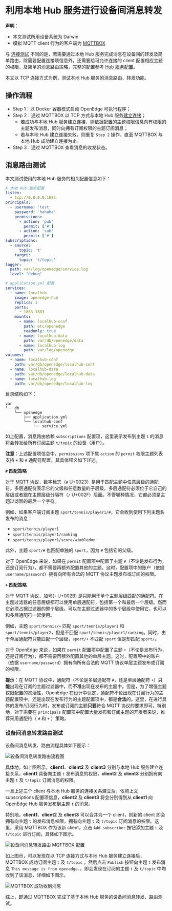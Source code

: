 # 利用本地 Hub 服务进行设备间消息转发

**声明**：

- 本文测试所用设备系统为 Darwin
- 模拟 MQTT client 行为的客户端为 [MQTTBOX](../Resources-download.md#下载-MQTTBOX-客户端)

与 [连接测试](./Device-connect-to-OpenEdge-with-hub-module.md) 不同的是，若需要通过本地 Hub 服务完成消息在设备间的转发及简单路由，除需要配置连接项信息外，还需要给可允许连接的 client 配置相应主题的权限，及简单的消息路由策略，完整的配置参考 [Hub 服务配置](./Config-interpretation.md#openedge-hub配置)。

本文以 TCP 连接方式为例，测试本地 Hub 服务的消息路由、转发功能。

## 操作流程

- Step 1：以 Docker 容器模式启动 OpenEdge 可执行程序；
- Step 2：通过 MQTTBOX 以 TCP 方式与本地 Hub 服务[建立连接](./Device-connect-to-OpenEdge-with-hub-module.md)；
    - 若成功与本地 Hub 服务建立连接，则依据配置的主题权限信息向有权限的主题发布消息，同时向拥有订阅权限的主题订阅消息；
    - 若与本地 Hub 建立连接失败，则重复 `Step 2` 操作，直至 MQTTBOX 与本地 Hub 成功建立连接为止。
- Step 3：通过 MQTTBOX 查看消息的收发状态。

## 消息路由测试

本文测试使用的本地 Hub 服务的相关配置信息如下：

```yaml
# 本地 Hub 服务配置
listen:
  - tcp://0.0.0.0:1883
principals:
  - username: 'test'
    password: 'hahaha'
    permissions:
      - action: 'pub'
        permit: ['#']
      - action: 'sub'
        permit: ['#']
subscriptions:
  - source:
      topic: 't'
    target:
      topic: 't/topic'
logger:
  path: var/log/openedge/service.log
  level: "debug"

# application.yml 配置
services:
  - name: localhub
    image: openedge-hub
    replica: 1
    ports:
      - 1883:1883
    mounts:
      - name: localhub-conf
        path: etc/openedge
        readonly: true
      - name: localhub-data
        path: var/db/openedge/data
      - name: localhub-log
        path: var/log/openedge
volumes:
  - name: localhub-conf
    path: var/db/openedge/localhub-conf
  - name: localhub-data
    path: var/db/openedge/localhub-data
  - name: localhub-log
    path: var/db/openedge/localhub-log
```

目录结构如下：
```shell
var
└── db
    └── openedge
        ├── application.yml
        └── localhub-conf
            └── service.yml
```
如上配置，消息路由依赖 `subscriptions` 配置项，这里表示发布到主题 `t` 的消息将会转发给所有订阅主题 `t/topic` 的设备（用户）。

**注意**：上述配置项信息中，`permissions` 项下属 `action` 的 `permit` 权限主题列表支持 `+` 和 `#` 通配符配置，其具体释义如下详述。

**`#` 匹配策略**

对于 [MQTT 协议](http://docs.oasis-open.org/mqtt/mqtt/v3.1.1/os/mqtt-v3.1.1-os.html)，数字标志（`#` U+0023）是用于匹配主题中任意层级的通配符。多层通配符表示它的父级和任意数量的子层级。多层通配符必须位于它自己的层级或者跟在主题层级分隔符（`/` U+002F）后面。不管哪种情况，它都必须是主题过滤器的最后一个字符。

例如，如果客户端订阅主题 `sport/tennis/player1/#`，它会收到使用下列主题名发布的消息：

- `sport/tennis/player1`
- `sport/tennis/player1/ranking`
- `sport/tennis/player1/score/wimbledon`

此外，主题 `sport/#` 也匹配单独的 `sport`，因为 `#` 包括它的父级。

对于 OpenEdge 来说，如果在 `permit` 配置项中配置了主题 `#`（不论是发布行为，还是订阅行为），都不需要再额外配置其他的主题。这时，配置项中的账户（依据 `username/password`）拥有向所有合法的 MQTT 协议主题发布或订阅的权限。

**`+` 匹配策略**

对于 MQTT 协议，加号(`+` U+002B) 是只能用于单个主题层级匹配的通配符。在主题过滤器的任意层级都可以使用单层通配符，包括第一个和最后一个层级。然而它必须占据过滤器的整个层级。可以在主题过滤器中的多个层级中使用它，也可以和多层通配符一起使用。

例如，主题 `sport/tennis/+` 匹配 `sport/tennis/player1` 和 `sport/tennis/player2`，但是不匹配 `sport/tennis/player1/ranking`。同时，由于单层通配符只能匹配一个层级，`sport/+` 不匹配 `sport` 但是却匹配 `sport/`。

对于 OpenEdge 来说，如果在 `permit` 配置项中配置了主题 `+`（不论是发布行为，还是订阅行为），都不需要再额外配置其他的单层主题。这时，配置项中的账户（依据 `username/password`）拥有向所有合法的 MQTT 协议单层主题发布或订阅的权限。

**提示**：在 MQTT 协议中，通配符（不论是多层通配符 `#`，还是单层通配符 `+`）**只能**出现在订阅的主题过滤器中，而**不准**出现在发布的主题中。但是，为了增强主题权限配置的灵活性，OpenEdge 在设计中认定，通配符不论出现在订阅行为的主题配置项中，还是出现在发布行为的主题配置项中，都是**合法**的。这里，在进行具体的发布/订阅行为时，发布或订阅的主题**只要**符合 MQTT 协议的要求即可。特别地，对于需要在 `principals` 配置项中配置大量发布和订阅主题的开发者来说，推荐采用通配符（ `#` 和 `+` ）策略。

### 设备间消息转发路由测试

设备间消息转发、路由流程具体如下图示：

![设备间消息转发路由流程图](../../images/tutorials/trans/openedge-trans-flow.png)

具体地，如上图所示，**client1**、**client2** 及 **client3** 分别与本地 Hub 服务建立连接关系，**client1** 具备向主题 `t` 发布消息的权限，**client2** 及 **client3** 分别拥有向主题 `t` 及 `t/topic` 订阅消息的权限。

一旦上述三个 client 与本地 Hub 服务的连接关系建立后，依照上文 subscriptions 配置项信息，**client2** 及 **client3** 将会分别得到从 **client1** 向 OpenEdge Hub 服务发布到主题 `t` 的消息。

特别地，**client1**、**client2** 及 **client3** 可以合并为一个 client，则新的 client 即会拥有向主题 `t` 的发布消息权限，拥有向主题 `t` 及 `t/topic` 订阅消息的权限。这里，采用 MQTTBOX 作为该新 client，点击 `Add subscriber` 按钮添加主题 `t` 及 `t/topic` 进行订阅，具体如下图示。

![设备间消息转发路由 MQTTBOX 配置](../../images/tutorials/trans/mqttbox-tcp-trans-sub-config.png)

如上图示，可以发现在以 TCP 连接方式与本地 Hub 服务建立连接后，MQTTBOX 成功订阅主题 `t` 及 `t/topic` ，然后点击 `Publish` 按钮向主题 `t` 发布消息 `This message is from openedge.`，即会发现在订阅的主题 `t` 及 `t/topic` 中均收到了该消息，详细如下图示。

![MQTTBOX 成功收到消息](../../images/tutorials/trans/mqttbox-tcp-trans-message-success.png)

综上，即通过 MQTTBOX 完成了基于本地 Hub 服务的设备间消息转发、路由测试。
